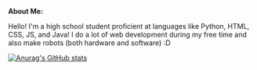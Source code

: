 **About Me:**

Hello! I'm a high school student proficient at languages like Python, HTML, CSS, JS, and Java! I do a lot of web development during my free time and also make robots (both hardware and software) :D

[![Anurag's GitHub stats](https://github-readme-stats.vercel.app/api?username=Larry-Larriee&show_icons=true&theme=swift)](https://github.com/anuraghazra/github-readme-stats)

<!-- Credits to https://github.com/anuraghazra/github-readme-stats for the awesome profile statisics! -->
